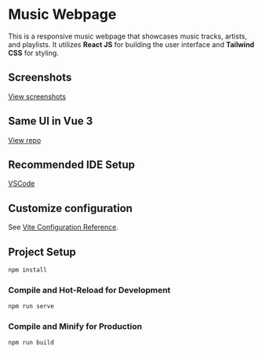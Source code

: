 # Music Webpage

This is a responsive music webpage that showcases music tracks, artists, and playlists. It utilizes **React JS** for building the user interface and **Tailwind CSS** for styling.

## Screenshots

[View screenshots](https://github.com/AmmarNaeemJanjua/react-music-webpage/tree/main/screenshots)

## Same UI in Vue 3

[View repo](https://github.com/AmmarNaeemJanjua/music-webpage)

## Recommended IDE Setup

[VSCode](https://code.visualstudio.com/)

## Customize configuration

See [Vite Configuration Reference](https://vitejs.dev/config/).

## Project Setup

```sh
npm install
```

### Compile and Hot-Reload for Development

```sh
npm run serve
```

### Compile and Minify for Production

```sh
npm run build
```
